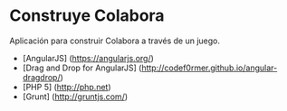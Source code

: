 # Construye Colabora
Aplicación para construir Colabora a través de un juego.

* [AngularJS] (https://angularjs.org/)
* [Drag and Drop for AngularJS] (http://codef0rmer.github.io/angular-dragdrop/)
* [PHP 5] (http://php.net)
* [Grunt] (http://gruntjs.com/)